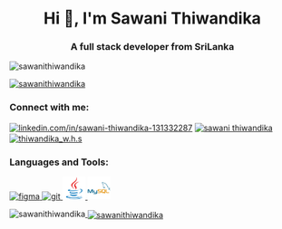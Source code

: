 <h1 align="center">Hi 👋, I'm Sawani Thiwandika</h1>
<h3 align="center">A full stack developer from SriLanka</h3>

<p align="left"> <img src="https://komarev.com/ghpvc/?username=sawanithiwandika&label=Profile%20views&color=0e75b6&style=flat" alt="sawanithiwandika" /> </p>

<p align="left"> <a href="https://github.com/ryo-ma/github-profile-trophy"><img src="https://github-profile-trophy.vercel.app/?username=sawanithiwandika" alt="sawanithiwandika" /></a> </p>

<h3 align="left">Connect with me:</h3>
<p align="left">
<a href="https://linkedin.com/in/linkedin.com/in/sawani-thiwandika-131332287" target="blank"><img align="center" src="https://raw.githubusercontent.com/rahuldkjain/github-profile-readme-generator/master/src/images/icons/Social/linked-in-alt.svg" alt="linkedin.com/in/sawani-thiwandika-131332287" height="30" width="40" /></a>
<a href="https://fb.com/sawani thiwandika" target="blank"><img align="center" src="https://raw.githubusercontent.com/rahuldkjain/github-profile-readme-generator/master/src/images/icons/Social/facebook.svg" alt="sawani thiwandika" height="30" width="40" /></a>
<a href="https://instagram.com/thiwandika_w.h.s" target="blank"><img align="center" src="https://raw.githubusercontent.com/rahuldkjain/github-profile-readme-generator/master/src/images/icons/Social/instagram.svg" alt="thiwandika_w.h.s" height="30" width="40" /></a>
</p>

<h3 align="left">Languages and Tools:</h3>
<p align="left"> <a href="https://www.figma.com/" target="_blank" rel="noreferrer"> <img src="https://www.vectorlogo.zone/logos/figma/figma-icon.svg" alt="figma" width="40" height="40"/> </a> <a href="https://git-scm.com/" target="_blank" rel="noreferrer"> <img src="https://www.vectorlogo.zone/logos/git-scm/git-scm-icon.svg" alt="git" width="40" height="40"/> </a> <a href="https://www.java.com" target="_blank" rel="noreferrer"> <img src="https://raw.githubusercontent.com/devicons/devicon/master/icons/java/java-original.svg" alt="java" width="40" height="40"/> </a> <a href="https://www.mysql.com/" target="_blank" rel="noreferrer"> <img src="https://raw.githubusercontent.com/devicons/devicon/master/icons/mysql/mysql-original-wordmark.svg" alt="mysql" width="40" height="40"/> </a> <a href="https://pandas.pydata.org/" target="_blank" rel="noreferrer"> 

<p><img align="left" src="https://github-readme-stats.vercel.app/api/top-langs?username=sawanithiwandika&show_icons=true&locale=en&layout=compact" alt="sawanithiwandika" /></p>

<p>&nbsp;<img align="center" src="https://github-readme-stats.vercel.app/api?username=sawanithiwandika&show_icons=true&locale=en" alt="sawanithiwandika" /></p>



